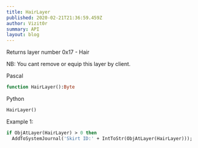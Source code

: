 ```yaml
---
title: HairLayer
published: 2020-02-21T21:36:59.459Z
author: Vizit0r
summary: API
layout: blog
---
```


 

Returns layer number 0x17 - Hair

NB: You cant remove or equip this layer by client.

Pascal

```pascal
function HairLayer():Byte
```

Python

```python
HairLayer()
```

Example 1:

```pascal
if ObjAtLayer(HairLayer) > 0 then 
  AddToSystemJournal('Skirt ID:' + IntToStr(ObjAtLayer(HairLayer)));
```
